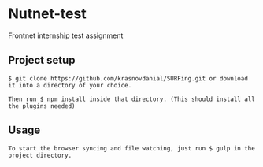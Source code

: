 # Nutnet-test
Frontnet internship test assignment
## Project setup
```
$ git clone https://github.com/krasnovdanial/SURFing.git or download it into a directory of your choice.
```

```
Then run $ npm install inside that directory. (This should install all the plugins needed)
```

## Usage
```
To start the browser syncing and file watching, just run $ gulp in the project directory.
```
